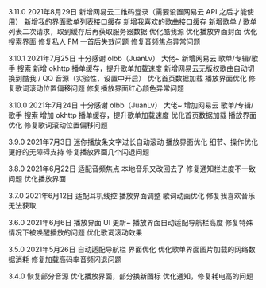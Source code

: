 3.11.0 2021年8月29日
新增网易云二维码登录（需要设置网易云 API 之后才能使用）
新增我的界面歌单列表接口缓存
新增我喜欢的歌曲接口缓存
新增歌单 / 歌单列表二次请求，取到缓存后再获取服务器数据
优化酷我源
优化播放界面封面
优化搜索界面
修复私人 FM 一首后失效问题
修复音频焦点异常问题

3.10.1 2021年7月25日
十分感谢 olbb（JuanLv） 大佬~
新增网易云 歌单/专辑/歌手 搜索
新增 okhttp 播单缓存，提升歌单加载速度
新增网易云无版权歌曲自动切换到酷我 / QQ 音源（实验性，设置中开启）
优化首页数据加载
播放界面优化
修复歌词滚动位置偏移问题
修复播放界面红心颜色异常问题

3.10.0 2021年7月24日
十分感谢 olbb（JuanLv） 大佬~
增加网易云 歌单/专辑/歌手 搜索
增加 okhttp 播单缓存，提升歌单加载速度
优化首页数据加载
播放界面优化
修复歌词滚动位置偏移问题

3.9.0 2021年7月3日
迷你播放条文字过长自动滚动
播放界面优化
细节、操作优化
更好的无障碍支持
修复播放界面几个闪退问题

3.8.0 2021年6月22日
适配音频焦点
本地音乐又改回去了
修复通知栏进度不一致问题
优化播放界面

3.7.0 2021年6月12日
适配耳机线控
播放界面调整
歌词动画优化
修复我喜欢音乐无法获取

3.6.0 2021年6月6日
播放界面 UI 更新~
播放界面自动适配导航栏高度
修复特殊情况下被唤醒播放的问题
优化歌词滚动效果

3.5.0 2021年5月26日
自动适配导航栏
界面优化
优化歌单界面图片加载的网络数据消耗
修复加载高码率音频闪退问题

3.4.0
恢复部分音源
优化播放界面，部分换新图标
优化通知，修复耗电高的问题
